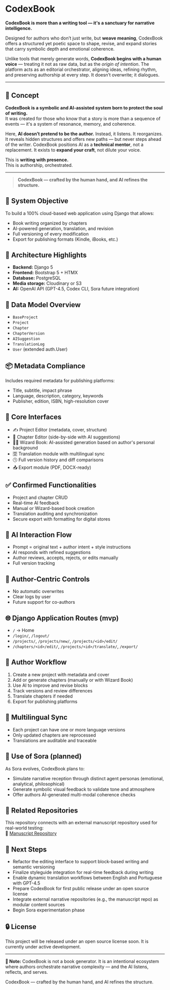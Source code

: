# CodexBook

**CodexBook is more than a writing tool — it's a sanctuary for narrative intelligence.**  

Designed for authors who don’t just write, but **weave meaning**, CodexBook offers a structured yet poetic space to shape, revise, and expand stories that carry symbolic depth and emotional coherence.

Unlike tools that merely generate words, **CodexBook begins with a human voice** — treating it not as raw data, but as the *origin of intention*. The platform acts as an editorial orchestrator, aligning ideas, refining rhythm, and preserving authorship at every step. It doesn’t overwrite; it dialogues.

---

## 🧩 Concept

**CodexBook is a symbolic and AI-assisted system born to protect the soul of writing.**  
It was created for those who know that a story is more than a sequence of events — it's a system of resonance, memory, and coherence.

Here, **AI doesn’t pretend to be the author.** Instead, it listens. It reorganizes. It reveals hidden structures and offers new paths — but never steps ahead of the writer. CodexBook positions AI as a **technical mentor**, not a replacement. It exists to **expand your craft**, not dilute your voice.

This is **writing with presence.**  
This is authorship, orchestrated.

---

> **CodexBook — crafted by the human hand, and AI refines the structure.**

## 🎯 System Objective
To build a 100% cloud-based web application using Django that allows:
- Book writing organized by chapters
- AI-powered generation, translation, and revision
- Full versioning of every modification
- Export for publishing formats (Kindle, iBooks, etc.)

## 🧠 Architecture Highlights
- **Backend:** Django 5
- **Frontend:** Bootstrap 5 + HTMX
- **Database:** PostgreSQL
- **Media storage:** Cloudinary or S3
- **AI:** OpenAI API (GPT-4.5, Codex CLI, Sora future integration)

## 🧱 Data Model Overview
- `BaseProject`
- `Project`
- `Chapter`
- `ChapterVersion`
- `AISuggestion`
- `TranslationLog`
- `User` (extended auth.User)

## 📦 Metadata Compliance
Includes required metadata for publishing platforms:
- Title, subtitle, impact phrase
- Language, description, category, keywords
- Publisher, edition, ISBN, high-resolution cover

## 🧰 Core Interfaces
- ✍️ Project Editor (metadata, cover, structure)
- 📄 Chapter Editor (side-by-side with AI suggestions)
- 🧙‍♂️ Wizard Book: AI-assisted generation based on author's personal background
- 🈳 Translation module with multilingual sync
- 🕓 Full version history and diff comparisons
- 📤 Export module (PDF, DOCX-ready)

## ✅ Confirmed Functionalities
- Project and chapter CRUD
- Real-time AI feedback
- Manual or Wizard-based book creation
- Translation auditing and synchronization
- Secure export with formatting for digital stores

## 🔁 AI Interaction Flow
- Prompt = original text + author intent + style instructions
- AI responds with refined suggestions
- Author reviews, accepts, rejects, or edits manually
- Full version tracking

## 🔐 Author-Centric Controls
- No automatic overwrites
- Clear logs by user
- Future support for co-authors

## 🌐 Django Application Routes (mvp)
- `/` → Home  
- `/login/`, `/logout/`  
- `/projects/`, `/projects/new/`, `/projects/<id>/edit/`  
- `/chapters/<id>/edit/`, `/projects/<id>/translate/`, `/export/`

## 📍 Author Workflow
1. Create a new project with metadata and cover  
2. Add or generate chapters (manually or with Wizard Book)  
3. Use AI to improve and revise blocks  
4. Track versions and review differences  
5. Translate chapters if needed  
6. Export for publishing platforms

## 🔄 Multilingual Sync
- Each project can have one or more language versions  
- Only updated chapters are reprocessed  
- Translations are auditable and traceable

## 🧠 Use of Sora (planned)
As Sora evolves, CodexBook plans to:
- Simulate narrative reception through distinct agent personas (emotional, analytical, philosophical)  
- Generate symbolic visual feedback to validate tone and atmosphere  
- Offer authors AI-generated multi-modal coherence checks

## 🔗 Related Repositories
This repository connects with an external manuscript repository used for real-world testing:  
🔗 [Manuscript Repository](https://github.com/flavius-pax/a-ordem-pos-quantica-e-a-batuta-de-neris)

## 📅 Next Steps
- Refactor the editing interface to support block-based writing and semantic versioning  
- Finalize styleguide integration for real-time feedback during writing  
- Enable dynamic translation workflows between English and Portuguese with GPT-4.5  
- Prepare CodexBook for first public release under an open source license  
- Integrate external narrative repositories (e.g., the manuscript repo) as modular content sources  
- Begin Sora experimentation phase

## 🔒 License
This project will be released under an open source license soon. It is currently under active development.

---

**📌 Note:** CodexBook is not a book generator. It is an intentional ecosystem where authors orchestrate narrative complexity — and the AI listens, reflects, and serves.

CodexBook — crafted by the human hand, and AI refines the structure.

